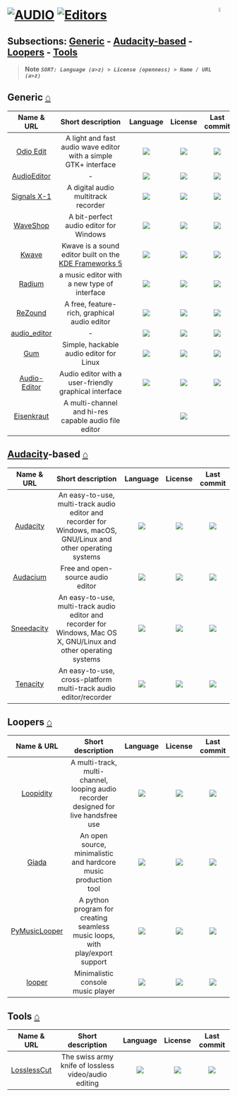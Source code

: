 # [![AUDIO](https://flat.badgen.net/badge/HyMPS/AUDIO/green?scale=1.8)](https://github.com/forart/HyMPS#-1 "AUDIO resources") [![Editors](https://flat.badgen.net/badge/HyMPS/Editors/blue?scale=1.8&label=)](https://github.com/forart/HyMPS#editors "Editors") <img align="right" alt="stable" src="https://user-images.githubusercontent.com/171307/210727719-14b940a2-d1dc-4991-b6a4-7add74463ce8.png" width="5%" />
## Subsections: [Generic](#generic-) - [Audacity-based](#audacity-based-) - [Loopers](#loopers-) - [Tools](#tools-)

>**Note**
>_**`SORT: Language (a>z) > License (openness) > Name / URL (a>z)`**_

## Generic [⌂](#--)
|Name & URL|Short description|Language|License|Last commit|
|:-:|:-:|:-:|:-:|:-:|
|[Odio Edit](https://tari.in/www/software/odio-edit/)|A light and fast audio wave editor with a simple GTK+ interface|[![](https://img.shields.io/github/languages/top/tari01/odio-edit?color=pink&style=flat-square)](https://github.com/tari01/odio-edit/graphs/contributors)|[![](https://flat.badgen.net/github/license/tari01/odio-edit?label=)](https://github.com/tari01/odio-edit/blob/master/LICENSE)|[![](https://flat.badgen.net/github/last-commit/tari01/odio-edit?label=)](https://github.com/tari01/odio-edit/graphs/code-frequency)|
|[AudioEditor](https://github.com/MarkPatka/AudioEditor-Alpha-#readme)|-|[![](https://img.shields.io/github/languages/top/MarkPatka/AudioEditor-Alpha-?color=pink&style=flat-square)](https://github.com/MarkPatka/AudioEditor-Alpha-/graphs/contributors)|[![](https://flat.badgen.net/github/license/MarkPatka/AudioEditor-Alpha-?label=)](https://github.com/MarkPatka/AudioEditor-Alpha-/blob/master/LICENSE)|[![](https://flat.badgen.net/github/last-commit/MarkPatka/AudioEditor-Alpha-?label=)](https://github.com/MarkPatka/AudioEditor-Alpha-/graphs/code-frequency)|
|[Signals X-1](https://transonic.kohoutech.com/products/signalsx1/signalsx1.html)|A digital audio multitrack recorder|[![](https://img.shields.io/github/languages/top/kohoutech/Signals-X-1?color=pink&style=flat-square)](https://github.com/kohoutech/Signals-X-1/graphs/contributors)|[![](https://flat.badgen.net/github/license/kohoutech/Signals-X-1?label=)](https://github.com/kohoutech/Signals-X-1/blob/master/LICENSE)|[![](https://flat.badgen.net/github/last-commit/kohoutech/Signals-X-1?label=)](https://github.com/kohoutech/Signals-X-1/graphs/code-frequency)|
|[WaveShop](https://victimofleisure.github.io/WaveShop/)|A bit-perfect audio editor for Windows|[![](https://img.shields.io/github/languages/top/victimofleisure/WaveShop?color=pink&style=flat-square)](https://github.com/victimofleisure/WaveShop/graphs/contributors)|[![](https://flat.badgen.net/github/license/victimofleisure/WaveShop/?label=)](https://github.com/victimofleisure/WaveShop/blob/master/LICENSE)|[![](https://flat.badgen.net/github/last-commit/victimofleisure/WaveShop?label=)](https://github.com/victimofleisure/WaveShop/graphs/code-frequency)|
|[Kwave](https://kwave.sourceforge.net/)|Kwave is a sound editor built on the [KDE Frameworks 5](https://kde.org/)|[![](https://img.shields.io/github/languages/top/KDE/kwave?color=pink&style=flat-square)](https://github.com/KDE/kwave/graphs/contributors)|[![](https://flat.badgen.net/github/license/KDE/kwave?label=)](https://github.com/KDE/kwave/blob/master/LICENSE)|[![](https://flat.badgen.net/github/last-commit/KDE/kwave?label=)](https://github.com/KDE/kwave/graphs/code-frequency)|
|[Radium](http://users.notam02.no/~kjetism/radium/)|a music editor with a new type of interface|[![](https://img.shields.io/github/languages/top/kmatheussen/radium?color=pink&style=flat-square)](https://github.com/kmatheussen/radium/graphs/contributors)|[![](https://flat.badgen.net/github/license/kmatheussen/radium?label=)](https://github.com/kmatheussen/radium/blob/master/LICENSE)|[![](https://flat.badgen.net/github/last-commit/kmatheussen/radium?label=)](https://github.com/kmatheussen/radium/graphs/code-frequency)|
|[ReZound](http://rezound.sourceforge.net/)|A free, feature-rich, graphical audio editor|[![](https://img.shields.io/github/languages/top/ddurham2/rezound?color=pink&style=flat-square)](https://github.com/ddurham2/rezound/graphs/contributors)|[![](https://flat.badgen.net/github/license/ddurham2/rezound?label=)](https://github.com/ddurham2/rezound/blob/master/LICENSE)|[![](https://flat.badgen.net/github/last-commit/ddurham2/rezound?label=)](https://github.com/ddurham2/rezound/graphs/code-frequency)|
|[audio_editor](https://github.com/objective-audio/audio_editor#readme)|-|[![](https://img.shields.io/github/languages/top/objective-audio/audio_editor?color=pink&style=flat-square)](https://github.com/objective-audio/audio_editor/graphs/contributors)|[![](https://flat.badgen.net/github/license/objective-audio/audio_editor?label=)](https://github.com/objective-audio/audio_editor/blob/master/LICENSE)|[![](https://flat.badgen.net/github/last-commit/objective-audio/audio_editor?label=)](https://github.com/objective-audio/audio_editor/graphs/code-frequency)|
|[Gum](https://github.com/stackp/Gum#readme)|Simple, hackable audio editor for Linux|[![](https://img.shields.io/github/languages/top/stackp/Gum?color=pink&style=flat-square)](https://github.com/stackp/Gum/graphs/contributors)|[![](https://flat.badgen.net/badge/license/OWN/blue?label=)](https://github.com/stackp/Gum/blob/master/LICENSE)|[![](https://flat.badgen.net/github/last-commit/stackp/Gum?label=)](https://github.com/stackp/Gum/graphs/code-frequency)|
|[Audio-Editor](https://github.com/D3RPole96/Audio-Editor#readme)|Audio editor with a user-friendly graphical interface|[![](https://img.shields.io/github/languages/top/D3RPole96/Audio-Editor?color=pink&style=flat-square)](https://github.com/D3RPole96/Audio-Editor/graphs/contributors)|[![](https://flat.badgen.net/github/license/D3RPole96/Audio-Editor?label=)](https://github.com/D3RPole96/Audio-Editor/blob/master/LICENSE)|[![](https://flat.badgen.net/github/last-commit/D3RPole96/Audio-Editor?label=)](https://github.com/D3RPole96/Audio-Editor/graphs/code-frequency)|
|[Eisenkraut](https://www.sciss.de/eisenkraut/)|A multi-channel and hi-res capable audio file editor|[![]()]()|[![](https://flat.badgen.net/badge/license/AGPL/blue?label=)](https://codeberg.org/sciss/Eisenkraut/src/branch/main/LICENSE)|[![]()](https://codeberg.org/sciss/Eisenkraut/activity)|

## [Audacity](https://www.audacityteam.org/)-based [⌂](#--)
|Name & URL|Short description|Language|License|Last commit|
|:-:|:-:|:-:|:-:|:-:|
|[Audacity](https://github.com/audacity/audacity#readme)|An easy-to-use, multi-track audio editor and recorder for Windows, macOS, GNU/Linux and other operating systems|[![](https://img.shields.io/github/languages/top/audacity/audacity?color=pink&style=flat-square)](https://github.com/audacity/audacity/graphs/contributors)|[![](https://flat.badgen.net/github/license/audacity/audacity?label=)](https://github.com/audacity/audacity/blob/master/LICENSE)|[![](https://flat.badgen.net/github/last-commit/audacity/audacity?label=)](https://github.com/audacity/audacity/graphs/code-frequency)|
|[Audacium](https://audacium.github.io/audacium/)|Free and open-source audio editor|[![](https://img.shields.io/github/languages/top/SartoxSoftware/audacium?color=pink&style=flat-square)](https://github.com/SartoxSoftware/audacium/graphs/contributors)|[![](https://flat.badgen.net/github/license/SartoxSoftware/audacium?label=)](https://github.com/SartoxSoftware/audacium/blob/master/LICENSE)|[![](https://flat.badgen.net/github/last-commit/SartoxSoftware/audacium?label=)](https://github.com/SartoxSoftware/audacium/graphs/code-frequency)|
|[Sneedacity](https://github.com/Sneeds-Feed-and-Seed/sneedacity#readme)|An easy-to-use, multi-track audio editor and recorder for Windows, Mac OS X, GNU/Linux and other operating systems|[![](https://img.shields.io/github/languages/top/Sneeds-Feed-and-Seed/sneedacity?color=pink&style=flat-square)](https://github.com/Sneeds-Feed-and-Seed/sneedacity/graphs/contributors)|[![](https://flat.badgen.net/github/license/Sneeds-Feed-and-Seed/sneedacity?label=)](https://github.com/Sneeds-Feed-and-Seed/sneedacity/blob/master/LICENSE)|[![](https://flat.badgen.net/github/last-commit/Sneeds-Feed-and-Seed/sneedacity?label=)](https://github.com/Sneeds-Feed-and-Seed/sneedacity/graphs/code-frequency)|
|[Tenacity](https://tenacityaudio.org/)|An easy-to-use, cross-platform multi-track audio editor/recorder|[![](https://img.shields.io/github/languages/top/tenacityteam/tenacity?color=pink&style=flat-square)](https://github.com/tenacityteam/tenacity/graphs/contributors)|[![](https://flat.badgen.net/github/license/tenacityteam/tenacity?label=)](https://github.com/tenacityteam/tenacity/blob/master/LICENSE)|[![](https://flat.badgen.net/github/last-commit/tenacityteam/tenacity?label=)](https://github.com/tenacityteam/tenacity/graphs/code-frequency)|

## Loopers [⌂](#--)
|Name & URL|Short description|Language|License|Last commit|
|:-:|:-:|:-:|:-:|:-:|
|[Loopidity](https://github.com/bill-auger/loopidity#readme)|A multi-track, multi-channel, looping audio recorder designed for live handsfree use|[![](https://img.shields.io/github/languages/top/bill-auger/loopidity?color=pink&style=flat-square)](https://github.com/bill-auger/loopidity/graphs/contributors)|[![](https://flat.badgen.net/github/license/bill-auger/loopidity?label=)](https://github.com/bill-auger/loopidity/blob/master/LICENSE)|[![](https://flat.badgen.net/github/last-commit/bill-auger/loopidity/master?label=)](https://github.com/bill-auger/loopidity/graphs/code-frequency)|
|[Giada](https://www.giadamusic.com/)|An open source, minimalistic and hardcore music production tool|[![](https://img.shields.io/github/languages/top/monocasual/giada?color=pink&style=flat-square)](https://github.com/monocasual/giada/graphs/contributors)|[![](https://flat.badgen.net/github/license/monocasual/giada?label=)](https://github.com/monocasual/giada/blob/master/LICENSE)|[![](https://flat.badgen.net/github/last-commit/monocasual/giada/master?label=)](https://github.com/monocasual/giada/graphs/code-frequency)|
|[PyMusicLooper](https://pypi.org/project/pymusiclooper/)|A python program for creating seamless music loops, with play/export support|[![](https://img.shields.io/github/languages/top/arkrow/PyMusicLooper?color=pink&style=flat-square)](https://github.com/arkrow/PyMusicLooper/graphs/contributors)|[![](https://flat.badgen.net/github/license/arkrow/PyMusicLooper?label=)](https://github.com/arkrow/PyMusicLooper/blob/master/LICENSE)|[![](https://flat.badgen.net/github/last-commit/arkrow/PyMusicLooper/master?label=)](https://github.com/arkrow/PyMusicLooper/graphs/code-frequency)|
|[looper](https://github.com/atkawa7/looper#readme)|Minimalistic console music player|[![](https://img.shields.io/github/languages/top/atkawa7/looper?color=pink&style=flat-square)](https://github.com/atkawa7/looper/graphs/contributors)|[![](https://flat.badgen.net/github/license/atkawa7/looper?label=)](https://github.com/atkawa7/looper/blob/master/LICENSE)|[![](https://flat.badgen.net/github/last-commit/atkawa7/looper/master?label=)](https://github.com/atkawa7/looper/graphs/code-frequency)|


## Tools [⌂](#--)
|Name & URL|Short description|Language|License|Last commit|
|:-:|:-:|:-:|:-:|:-:|
|[LosslessCut](https://mifi.no/losslesscut/)|The swiss army knife of lossless video/audio editing|[![](https://img.shields.io/github/languages/top/mifi/lossless-cut?color=pink&style=flat-square)](https://github.com/mifi/lossless-cut/graphs/contributors)|[![](https://flat.badgen.net/github/license/mifi/lossless-cut?label=)](https://github.com/mifi/lossless-cut/blob/master/LICENSE)|[![](https://flat.badgen.net/github/last-commit/mifi/lossless-cut?label=)](https://github.com/mifi/lossless-cut/graphs/code-frequency)|
